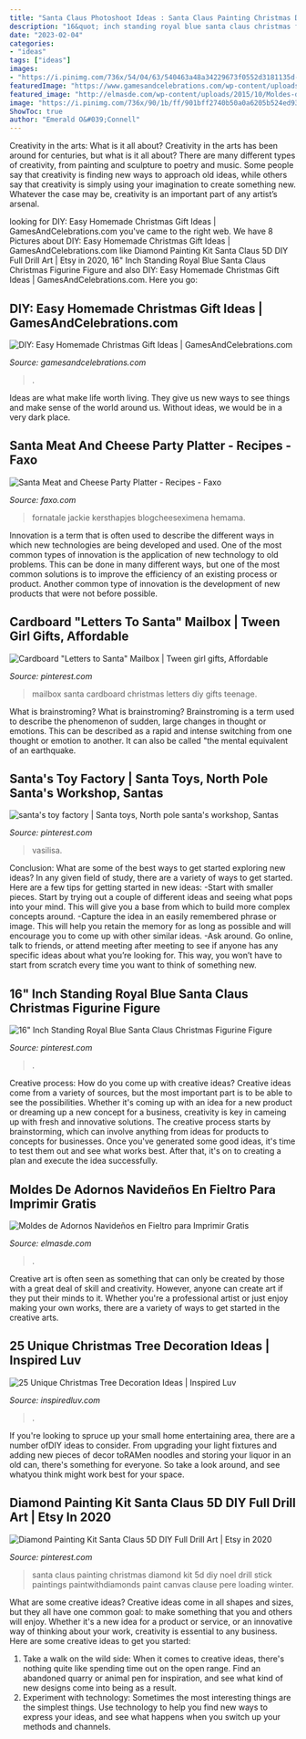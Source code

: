 ```yaml
---
title: "Santa Claus Photoshoot Ideas : Santa Claus Painting Christmas Diamond Kit 5d Diy Noel Drill Stick Paintings Paintwithdiamonds Paint Canvas Clause Pere Loading Winter"
description: "16&quot; inch standing royal blue santa claus christmas figurine figure"
date: "2023-02-04"
categories:
- "ideas"
tags: ["ideas"]
images:
- "https://i.pinimg.com/736x/54/04/63/540463a48a34229673f0552d3181135d--santa-mailbox-cardboard-letters.jpg"
featuredImage: "https://www.gamesandcelebrations.com/wp-content/uploads/2014/12/Easy-Homemade-Gift-for-Teacher.jpg"
featured_image: "http://elmasde.com/wp-content/uploads/2015/10/Moldes-de-Adornos-Navideños-en-Fieltro-para-Imprimir-Gratis4.jpg"
image: "https://i.pinimg.com/736x/90/1b/ff/901bff2740b50a0a6205b524ed9308ba.jpg"
ShowToc: true
author: "Emerald O&#039;Connell"
---
```



Creativity in the arts: What is it all about?
Creativity in the arts has been around for centuries, but what is it all about? There are many different types of creativity, from painting and sculpture to poetry and music. Some people say that creativity is finding new ways to approach old ideas, while others say that creativity is simply using your imagination to create something new. Whatever the case may be, creativity is an important part of any artist’s arsenal.

	

		
looking for DIY: Easy Homemade Christmas Gift Ideas | GamesAndCelebrations.com you've came to the right web. We have 8 Pictures about DIY: Easy Homemade Christmas Gift Ideas | GamesAndCelebrations.com like Diamond Painting Kit Santa Claus 5D DIY Full Drill Art | Etsy in 2020, 16&quot; Inch Standing Royal Blue Santa Claus Christmas Figurine Figure and also DIY: Easy Homemade Christmas Gift Ideas | GamesAndCelebrations.com. Here you go:
		
    
## DIY: Easy Homemade Christmas Gift Ideas | GamesAndCelebrations.com

<img loading=lazy src="https://www.gamesandcelebrations.com/wp-content/uploads/2014/12/Easy-Homemade-Gift-for-Teacher.jpg" onerror="this.onerror=null;this.src='https://tse4.mm.bing.net/th?id=OIP.uueasWWq74j_G-0yYTAbzgHaJ4&amp;pid=15.1';" alt="DIY: Easy Homemade Christmas Gift Ideas | GamesAndCelebrations.com">

_Source: gamesandcelebrations.com_

>. 

	

Ideas are what make life worth living. They give us new ways to see things and make sense of the world around us. Without ideas, we would be in a very dark place.

    
## Santa Meat And Cheese Party Platter - Recipes - Faxo

<img loading=lazy src="https://d28mt5n9lkji5m.cloudfront.net/i/iX4EG15RpW.jpg" onerror="this.onerror=null;this.src='https://tse2.mm.bing.net/th?id=OIP.w_yrC9wq7-Njt0LR_OPhEQAAAA&amp;pid=15.1';" alt="Santa Meat and Cheese Party Platter - Recipes - Faxo">

_Source: faxo.com_

>fornatale jackie kersthapjes blogcheeseximena hemama. 

	

Innovation is a term that is often used to describe the different ways in which new technologies are being developed and used. One of the most common types of innovation is the application of new technology to old problems. This can be done in many different ways, but one of the most common solutions is to improve the efficiency of an existing process or product. Another common type of innovation is the development of new products that were not before possible.

    
## Cardboard &quot;Letters To Santa&quot; Mailbox | Tween Girl Gifts, Affordable

<img loading=lazy src="https://i.pinimg.com/736x/54/04/63/540463a48a34229673f0552d3181135d--santa-mailbox-cardboard-letters.jpg" onerror="this.onerror=null;this.src='https://tse3.mm.bing.net/th?id=OIP.mFUJcdR2eqvo1_QCbozqggHaJ3&amp;pid=15.1';" alt="Cardboard &quot;Letters to Santa&quot; Mailbox | Tween girl gifts, Affordable">

_Source: pinterest.com_

>mailbox santa cardboard christmas letters diy gifts teenage. 

	

What is brainstroming?
What is brainstroming? Brainstroming is a term used to describe the phenomenon of sudden, large changes in thought or emotions. This can be described as a rapid and intense switching from one thought or emotion to another. It can also be called "the mental equivalent of an earthquake.

    
## Santa&#039;s Toy Factory | Santa Toys, North Pole Santa&#039;s Workshop, Santas

<img loading=lazy src="https://i.pinimg.com/736x/48/b3/ad/48b3ad278372a1dc15315e0bd6a504f0--north-pole-factories.jpg" onerror="this.onerror=null;this.src='https://tse4.mm.bing.net/th?id=OIP.n2TswXqG4rAUVrhTQZuHZQHaEK&amp;pid=15.1';" alt="santa&#039;s toy factory | Santa toys, North pole santa&#039;s workshop, Santas">

_Source: pinterest.com_

>vasilisa. 

	

Conclusion: What are some of the best ways to get started exploring new ideas?
In any given field of study, there are a variety of ways to get started. Here are a few tips for getting started in new ideas: 
-Start with smaller pieces. Start by trying out a couple of different ideas and seeing what pops into your mind. This will give you a base from which to build more complex concepts around. 
-Capture the idea in an easily remembered phrase or image. This will help you retain the memory for as long as possible and will encourage you to come up with other similar ideas. 
-Ask around. Go online, talk to friends, or attend meeting after meeting to see if anyone has any specific ideas about what you’re looking for. This way, you won’t have to start from scratch every time you want to think of something new.

    
## 16&quot; Inch Standing Royal Blue Santa Claus Christmas Figurine Figure

<img loading=lazy src="https://i.pinimg.com/736x/fe/39/16/fe3916c811c6671c0c9101f623818600.jpg" onerror="this.onerror=null;this.src='https://tse2.mm.bing.net/th?id=OIP.cHHK-OMAn5KmzMRhchl-MwHaML&amp;pid=15.1';" alt="16&quot; Inch Standing Royal Blue Santa Claus Christmas Figurine Figure">

_Source: pinterest.com_

>. 

	

Creative process: How do you come up with creative ideas?
Creative ideas come from a variety of sources, but the most important part is to be able to see the possibilities. Whether it's coming up with an idea for a new product or dreaming up a new concept for a business, creativity is key in cameing up with fresh and innovative solutions. The creative process starts by brainstorming, which can involve anything from ideas for products to concepts for businesses. Once you've generated some good ideas, it's time to test them out and see what works best. After that, it's on to creating a plan and execute the idea successfully.

    
## Moldes De Adornos Navideños En Fieltro Para Imprimir Gratis

<img loading=lazy src="http://elmasde.com/wp-content/uploads/2015/10/Moldes-de-Adornos-Navideños-en-Fieltro-para-Imprimir-Gratis4.jpg" onerror="this.onerror=null;this.src='https://tse4.mm.bing.net/th?id=OIP.EnIj1NLWsvIwwvgNGXpplQHaKf&amp;pid=15.1';" alt="Moldes de Adornos Navideños en Fieltro para Imprimir Gratis">

_Source: elmasde.com_

>. 

	

Creative art is often seen as something that can only be created by those with a great deal of skill and creativity. However, anyone can create art if they put their minds to it. Whether you're a professional artist or just enjoy making your own works, there are a variety of ways to get started in the creative arts.

    
## 25 Unique Christmas Tree Decoration Ideas | Inspired Luv

<img loading=lazy src="https://www.inspiredluv.com/wp-content/uploads/2016/10/7-Charming-Christmas-Tree-Decorating-Ideas.jpg" onerror="this.onerror=null;this.src='https://tse2.mm.bing.net/th?id=OIP.5DwU1X_28qJRLqIdCWqI5QHaJ9&amp;pid=15.1';" alt="25 Unique Christmas Tree Decoration Ideas | Inspired Luv">

_Source: inspiredluv.com_

>. 

	

If you're looking to spruce up your small home entertaining area, there are a number ofDIY ideas to consider. From upgrading your light fixtures and adding new pieces of decor toRAMen noodles and storing your liquor in an old can, there's something for everyone. So take a look around, and see whatyou think might work best for your space.

    
## Diamond Painting Kit Santa Claus 5D DIY Full Drill Art | Etsy In 2020

<img loading=lazy src="https://i.pinimg.com/736x/90/1b/ff/901bff2740b50a0a6205b524ed9308ba.jpg" onerror="this.onerror=null;this.src='https://tse4.mm.bing.net/th?id=OIP.7x1mCXOc1VXgWrMmirvAqQHaKU&amp;pid=15.1';" alt="Diamond Painting Kit Santa Claus 5D DIY Full Drill Art | Etsy in 2020">

_Source: pinterest.com_

>santa claus painting christmas diamond kit 5d diy noel drill stick paintings paintwithdiamonds paint canvas clause pere loading winter. 

	

What are some creative ideas?
Creative ideas come in all shapes and sizes, but they all have one common goal: to make something that you and others will enjoy. Whether it's a new idea for a product or service, or an innovative way of thinking about your work, creativity is essential to any business. Here are some creative ideas to get you started: 
1. Take a walk on the wild side: When it comes to creative ideas, there's nothing quite like spending time out on the open range. Find an abandoned quarry or animal pen for inspiration, and see what kind of new designs come into being as a result. 
2. Experiment with technology: Sometimes the most interesting things are the simplest things. Use technology to help you find new ways to express your ideas, and see what happens when you switch up your methods and channels. 

